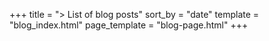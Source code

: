 +++
title = "> List of blog posts"
sort_by = "date"
template = "blog_index.html"
page_template = "blog-page.html"
+++
